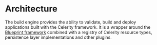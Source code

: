 # Architecture

The build engine provides the ability to validate, build and deploy applications built with the Celerity framework. It is a wrapper around the [Blueprint framework](../../blueprint/README.md) 
combined with a registry of Celerity resource types, persistence layer implementations and other plugins.


